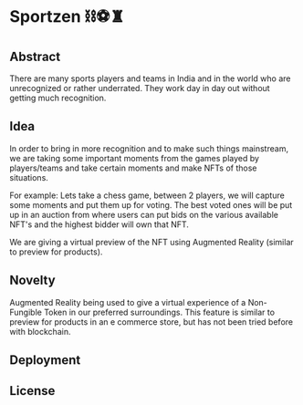 # Sportzen ⛓⚽️♜

## Abstract

There are many sports players and teams in India and in the world who are unrecognized or rather underrated. They work day in day out without getting much recognition.

## Idea

In order to bring in more recognition and to make such things mainstream, we are  taking some important moments from the games played by players/teams and take certain moments and make NFTs of those situations.

For example: Lets take a chess game, between 2 players, we will capture some moments and put them up for voting. The best voted ones will be put up in an auction from where users can put bids on the various available NFT's and the highest bidder will own that NFT.

We are giving a virtual preview of the NFT using Augmented Reality (similar to preview for products).

## Novelty

Augmented Reality being used to give a virtual experience of a Non-Fungible Token in our preferred surroundings. This feature is similar to preview for products in an e commerce store, but has not been tried before with blockchain.

## Deployment

## License
